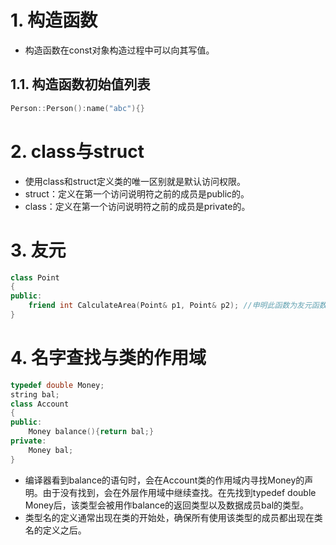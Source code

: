 # 1. 构造函数
- 构造函数在const对象构造过程中可以向其写值。
## 1.1. 构造函数初始值列表
```C++
Person::Person():name("abc"){}
```
# 2. class与struct
- 使用class和struct定义类的唯一区别就是默认访问权限。
- struct：定义在第一个访问说明符之前的成员是public的。
- class：定义在第一个访问说明符之前的成员是private的。
# 3. 友元
```C++
class Point
{
public:
	friend int CalculateArea(Point& p1, Point& p2); //申明此函数为友元函数，此函数在外部能访问类的私有成员
}
```
# 4. 名字查找与类的作用域
```C++
typedef double Money;
string bal;
class Account
{
public:
	Money balance(){return bal;}
private:
	Money bal;
}
```
- 编译器看到balance的语句时，会在Account类的作用域内寻找Money的声明。由于没有找到，会在外层作用域中继续查找。在先找到typedef double Money后，该类型会被用作balance的返回类型以及数据成员bal的类型。
- 类型名的定义通常出现在类的开始处，确保所有使用该类型的成员都出现在类名的定义之后。
